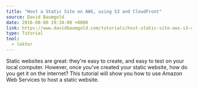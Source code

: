 ```yaml
---
title: "Host a Static Site on AWS, using S3 and CloudFront"
source: David Baumgold
date: 2016-08-08 19:34:00 +0000
link: https://www.davidbaumgold.com/tutorials/host-static-site-aws-s3-cloudfront/
type: Tutorial
tool:
  - lektor
---
```

Static websites are great: they're easy to create, and easy to test on your local computer. However, once you've created your static website, how do you get it on the internet? This tutorial will show you how to use Amazon Web Services to host a static website.





